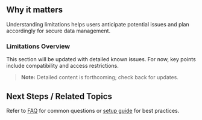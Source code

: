 
## Why it matters
Understanding limitations helps users anticipate potential issues and plan accordingly for secure data management.

### Limitations Overview
This section will be updated with detailed known issues. For now, key points include compatibility and access restrictions.

> **Note:** Detailed content is forthcoming; check back for updates.

## Next Steps / Related Topics
Refer to [FAQ](../09-troubleshooting-&-faq/index.md) for common questions or [setup guide](../03-setup-&-installation/index.md) for best practices.
